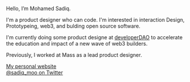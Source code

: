 <!-- ## Hi there <img src="https://camo.githubusercontent.com/e8e7b06ecf583bc040eb60e44eb5b8e0ecc5421320a92929ce21522dbc34c891/68747470733a2f2f6d656469612e67697068792e636f6d2f6d656469612f6876524a434c467a6361737252346961377a2f67697068792e676966"  width="20" >

 -->
 Hello, I’m Mohamed Sadiq.

I'm a product designer who can code. I'm interested in interaction Design, Prototypeing, web3, and bulding open source software.

I'm currently doing some product designe at [developerDAO](https://developerdao.com/) to accelerate the education and impact of a new wave of web3 builders.

Previously, I worked at Mass as a lead product designer.


[My personal website](https://serene-bassi-ee5cea.netlify.app/) <br>
[@sadiq_moo on Twitter](https://twitter.com/sadiq_moo)
